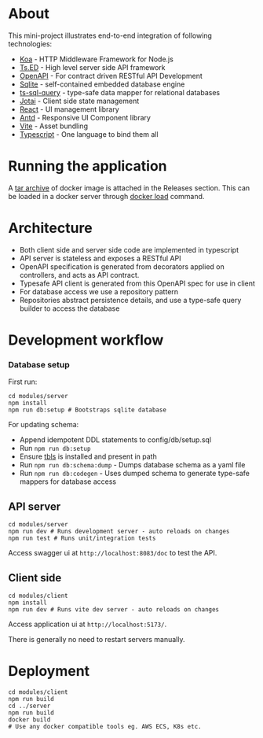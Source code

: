 # About

This mini-project illustrates end-to-end integration of following technologies:

- [Koa](https://www.npmjs.com/package/koa) - HTTP Middleware Framework for Node.js
- [Ts.ED](https://tsed.io) - High level server side API framework
- [OpenAPI](https://www.openapis.org) - For contract driven RESTful API Development
- [Sqlite](https://www.sqlite.org/index.html) - self-contained embedded database engine
- [ts-sql-query](ts-sql-query.readthedocs.io) - type-safe data mapper for relational databases
- [Jotai](https://jotai.org) - Client side state management
- [React](https://react.dev) - UI management library
- [Antd](https://ant.design) - Responsive UI Component library
- [Vite](vitejs.dev/guide/) - Asset bundling
- [Typescript](https://www.typescriptlang.org) - One language to bind them all

# Running the application

A [tar archive](https://github.com/lorefnon/tsed-testbed/releases/download/v1.0.0/tsed-testbed-container.tar.gz) of docker image is attached in the Releases section. This can be loaded in a docker server through [docker load](https://docs.docker.com/engine/reference/commandline/load/) command.

# Architecture

- Both client side and server side code are implemented in typescript
- API server is stateless and exposes a RESTful API
- OpenAPI specification is generated from decorators applied on controllers, and acts as API contract.
- Typesafe API client is generated from this OpenAPI spec for use in client
- For database access we use a repository pattern
- Repositories abstract persistence details, and use a type-safe query builder to access the database

# Development workflow

### Database setup

First run:

```
cd modules/server
npm install
npm run db:setup # Bootstraps sqlite database
```

For updating schema:

- Append idempotent DDL statements to config/db/setup.sql
- Run `npm run db:setup`
- Ensure [tbls](https://github.com/k1LoW/tbls) is installed and present in path
- Run `npm run db:schema:dump` - Dumps database schema as a yaml file
- Run `npm run db:codegen` - Uses dumped schema to generate type-safe mappers for database access

## API server

```
cd modules/server
npm run dev # Runs development server - auto reloads on changes
npm run test # Runs unit/integration tests
```

Access swagger ui at `http://localhost:8083/doc` to test the API.

## Client side

```
cd modules/client
npm install
npm run dev # Runs vite dev server - auto reloads on changes
```

Access application ui at `http://localhost:5173/`.

There is generally no need to restart servers manually.

# Deployment

```
cd modules/client
npm run build
cd ../server
npm run build
docker build
# Use any docker compatible tools eg. AWS ECS, K8s etc.
```
